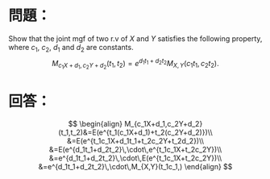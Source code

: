# 問題：
Show that the joint mgf of two r.v of $X$ and $Y$ satisfies the following property, where $c_1$, $c_2$, $d_1$ and $d_2$ are constants.
$$
M_{c_1X+d_1,c_2Y+d_2}(t_1,t_2)=e^{d_1t_1+d_2t_2}M_{X,Y}(c_1t_1,c_2t_2).
$$
# 回答：
$$
\begin{align}
M_{c_1X+d_1,c_2Y+d_2}(t_1,t_2)&=E(e^{t_1(c_1X+d_1)+t_2(c_2Y+d_2)})\\
&=E(e^{t_1c_1X+d_1t_1+t_2c_2Y+t_2d_2})\\
&=E(e^{d_1t_1+d_2t_2}\,\cdot\,e^{t_1c_1X+t_2c_2Y})\\
&=e^{d_1t_1+d_2t_2}\,\cdot\,E(e^{t_1c_1X+t_2c_2Y})\\
&=e^{d_1t_1+d_2t_2}\,\cdot\,M_{X,Y}(t_1c_1,)
\end{align}
$$